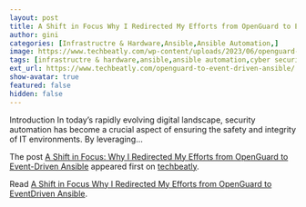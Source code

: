 ```yaml
---
layout: post
title: A Shift in Focus Why I Redirected My Efforts from OpenGuard to EventDriven Ansible
author: gini
categories: [Infrastructre & Hardware,Ansible,Ansible Automation,]
image: https://www.techbeatly.com/wp-content/uploads/2023/06/openguard-to-event-driven-ansible-2-1024x576.png
tags: [infrastructre & hardware,ansible,ansible automation,cyber security,event driven ansible,openguard,security automation,what is openguard,]
ext_url: https://www.techbeatly.com/openguard-to-event-driven-ansible/
show-avatar: true
featured: false
hidden: false
---
```


<p>Introduction In today&#8217;s rapidly evolving digital landscape, security automation has become a crucial aspect of ensuring the safety and integrity of IT environments. By leveraging&#46;&#46;&#46;</p>
<p>The post <a href="https://www.techbeatly.com/openguard-to-event-driven-ansible/" rel="nofollow">A Shift in Focus: Why I Redirected My Efforts from OpenGuard to Event-Driven Ansible</a> appeared first on <a href="https://www.techbeatly.com" rel="nofollow">techbeatly</a>.</p>

Read [A Shift in Focus Why I Redirected My Efforts from OpenGuard to EventDriven Ansible](https://www.techbeatly.com/openguard-to-event-driven-ansible/).